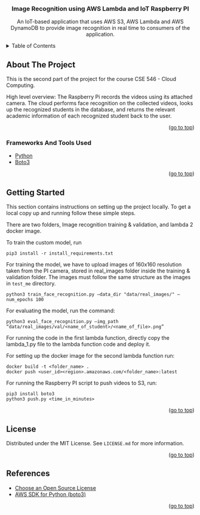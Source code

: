 <div id="top"></div>

<!-- PROJECT LOGO -->
<br />
<div align="center">
  <h3 align="center">Image Recognition using AWS Lambda and IoT Raspberry PI</h3>
  <p align="center">
    An IoT-based application that uses AWS S3, AWS Lambda and AWS DynamoDB to provide image recognition in real time to consumers of the application.
  </p>
</div>

<!-- TABLE OF CONTENTS -->
<details>
  <summary>Table of Contents</summary>
  <ol>
    <li>
      <a href="#about-the-project">About The Project</a>
      <ul>
        <li><a href="#frameworks-and-tools-used">Frameworks And Tools Used</a></li>
      </ul>
    </li>
    <li>
      <a href="#getting-started">Getting Started</a>
    </li>
    <li><a href="#license">License</a></li>
    <li><a href="#references">References</a></li>
  </ol>
</details>

<!-- ABOUT THE PROJECT -->
## About The Project


This is the second part of the project for the course CSE 546 - Cloud Computing. 

High level overview:
The Raspberry Pi records the videos using its attached camera. The cloud performs face recognition on the collected videos, looks up the recognized students in the database, and returns the relevant academic information of each recognized student back to the user.

<p align="right">(<a href="#top">go to top</a>)</p>

### Frameworks And Tools Used

* [Python](https://www.python.org/)
* [Boto3](https://aws.amazon.com/sdk-for-python/)

<p align="right">(<a href="#top">go to top</a>)</p>

<!-- GETTING STARTED -->
## Getting Started

This section contains instructions on setting up the project locally.
To get a local copy up and running follow these simple steps.

There are two folders, Image recognition training & validation, and lambda 2 docker image.

To train the custom model, run

```
pip3 install -r install_requirements.txt
```

For training the model, we have to upload images of 160x160 resolution taken from the PI camera,
stored in real_images folder inside the training & validation folder. The images must follow the same
structure as the images in `test_me` directory.

```
python3 train_face_recognition.py –data_dir "data/real_images/" –num_epochs 100
```

For evaluating the model, run the command:
```
python3 eval_face_recognition.py –img_path “data/real_images/val/<name_of_student>/<name_of_file>.png”
```

For running the code in the first lambda function, directly copy the lambda_1.py file to the lambda
function code and deploy it.

For setting up the docker image for the second lambda function run:
```
docker build -t <folder_name> .
docker push <user_id><region>.amazonaws.com/<folder_name>:latest
```

For running the Raspberry PI script to push videos to S3, run:
```
pip3 install boto3
python3 push.py <time_in_minutes>
```

<p align="right">(<a href="#top">go to top</a>)</p>

<!-- LICENSE -->
## License

Distributed under the MIT License. See `LICENSE.md` for more information.

<p align="right">(<a href="#top">go to top</a>)</p>

<!-- REFERENCES -->
## References

* [Choose an Open Source License](https://choosealicense.com)
* [AWS SDK for Python (boto3)](https://boto3.amazonaws.com/v1/documentation/api/latest/index.html)

<p align="right">(<a href="#top">go to top</a>)</p>
